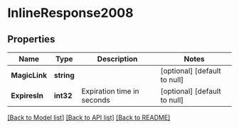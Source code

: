 # InlineResponse2008

## Properties
Name | Type | Description | Notes
------------ | ------------- | ------------- | -------------
**MagicLink** | **string** |  | [optional] [default to null]
**ExpiresIn** | **int32** | Expiration time in seconds | [optional] [default to null]

[[Back to Model list]](../README.md#documentation-for-models) [[Back to API list]](../README.md#documentation-for-api-endpoints) [[Back to README]](../README.md)

